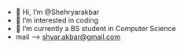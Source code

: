 - 👋 Hi, I’m @Shehryarakbar
- 👀 I’m interested in coding 
- 🌱 I’m currently a BS student in Computer Science
- mail --> shyar.akbar@gmail.com
<!---
Shehryarakbar-123 is a ✨ special ✨ repository because its `README.md` (this file) appears on your GitHub profile.
You can click the Preview link to take a look at your changes.
--->
